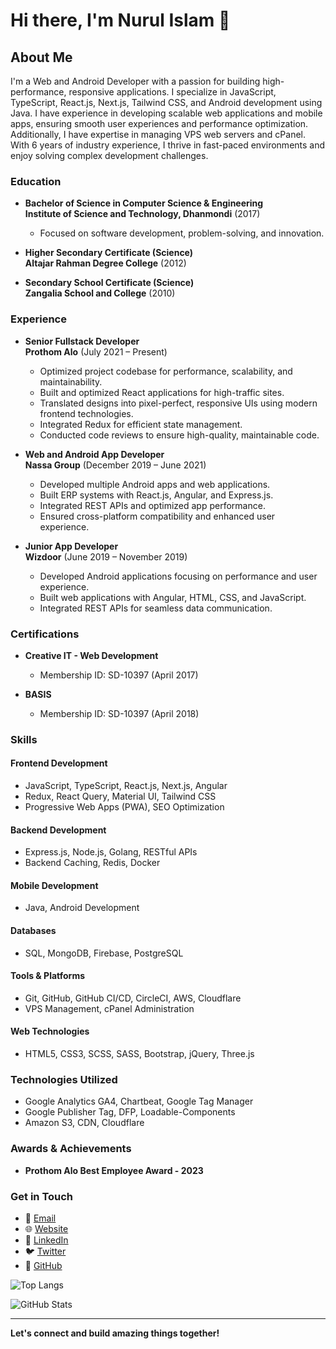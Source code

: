 # Hi there, I'm Nurul Islam 👋

## About Me

I'm a Web and Android Developer with a passion for building high-performance, responsive applications. I specialize in JavaScript, TypeScript, React.js, Next.js, Tailwind CSS, and Android development using Java. I have experience in developing scalable web applications and mobile apps, ensuring smooth user experiences and performance optimization. Additionally, I have expertise in managing VPS web servers and cPanel. With 6 years of industry experience, I thrive in fast-paced environments and enjoy solving complex development challenges.

### Education

- **Bachelor of Science in Computer Science & Engineering**  
  **Institute of Science and Technology, Dhanmondi** (2017)  
  - Focused on software development, problem-solving, and innovation.  

- **Higher Secondary Certificate (Science)**  
  **Altajar Rahman Degree College** (2012)  

- **Secondary School Certificate (Science)**  
  **Zangalia School and College** (2010)  

### Experience

- **Senior Fullstack Developer**  
  **Prothom Alo** (July 2021 – Present)  
  - Optimized project codebase for performance, scalability, and maintainability.
  - Built and optimized React applications for high-traffic sites.
  - Translated designs into pixel-perfect, responsive UIs using modern frontend technologies.
  - Integrated Redux for efficient state management.
  - Conducted code reviews to ensure high-quality, maintainable code.

- **Web and Android App Developer**  
  **Nassa Group** (December 2019 – June 2021)  
  - Developed multiple Android apps and web applications.
  - Built ERP systems with React.js, Angular, and Express.js.
  - Integrated REST APIs and optimized app performance.
  - Ensured cross-platform compatibility and enhanced user experience.

- **Junior App Developer**  
  **Wizdoor** (June 2019 – November 2019)  
  - Developed Android applications focusing on performance and user experience.
  - Built web applications with Angular, HTML, CSS, and JavaScript.
  - Integrated REST APIs for seamless data communication.

### Certifications

- **Creative IT - Web Development**  
  - Membership ID: SD-10397 (April 2017)

- **BASIS**  
  - Membership ID: SD-10397 (April 2018)

### Skills

#### Frontend Development
- JavaScript, TypeScript, React.js, Next.js, Angular
- Redux, React Query, Material UI, Tailwind CSS
- Progressive Web Apps (PWA), SEO Optimization

#### Backend Development
- Express.js, Node.js, Golang, RESTful APIs
- Backend Caching, Redis, Docker

#### Mobile Development
- Java, Android Development

#### Databases
- SQL, MongoDB, Firebase, PostgreSQL

#### Tools & Platforms
- Git, GitHub, GitHub CI/CD, CircleCI, AWS, Cloudflare
- VPS Management, cPanel Administration

#### Web Technologies
- HTML5, CSS3, SCSS, SASS, Bootstrap, jQuery, Three.js

### Technologies Utilized
- Google Analytics GA4, Chartbeat, Google Tag Manager
- Google Publisher Tag, DFP, Loadable-Components
- Amazon S3, CDN, Cloudflare

### Awards & Achievements
- **Prothom Alo Best Employee Award - 2023**

### Get in Touch

- 📧 [Email](mailto:nurul.islam3f@gmail.com)
- 🌐 [Website](https://nurulislam.dev)
- 💼 [LinkedIn](https://www.linkedin.com/in/nurul-islam01/)
- 🐦 [Twitter](https://twitter.com/nurul_tipu01)
- 📂 [GitHub](https://github.com/nurul-islam01)

![Top Langs](https://github-readme-stats.vercel.app/api/top-langs/?username=nurul-islam01&layout=compact)

![GitHub Stats](https://github-readme-stats.vercel.app/api?username=nurul-islam01&show_icons=true&count_private=true&hide=contribs)

---

**Let's connect and build amazing things together!**
